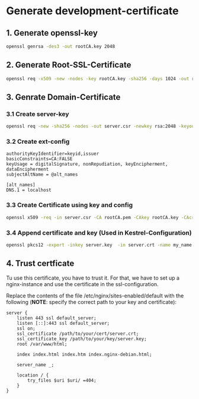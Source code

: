 # Generate development-certificate

## 1. Generate openssl-key

```bash
openssl genrsa -des3 -out rootCA.key 2048
```

## 2. Generate Root-SSL-Certificate

```bash
openssl req -x509 -new -nodes -key rootCA.key -sha256 -days 1024 -out rootCA.pem
```

## 3. Genrate Domain-Certificate

### 3.1 Create server-key

```bash
openssl req -new -sha256 -nodes -out server.csr -newkey rsa:2048 -keyout server.key
```

### 3.2 Create ext-config

```config
authorityKeyIdentifier=keyid,issuer
basicConstraints=CA:FALSE
keyUsage = digitalSignature, nonRepudiation, keyEncipherment, dataEncipherment
subjectAltName = @alt_names

[alt_names]
DNS.1 = localhost
```

### 3.3 Create Certificate using key and config

```bash
openssl x509 -req -in server.csr -CA rootCA.pem -CAkey rootCA.key -CAcreateserial -out server.crt -days 500 -sha256 -extfile v3.ext
```

### 3.4 Append certificate and key (Used in Kestrel-Configuration)

```bash
openssl pkcs12 -export -inkey server.key  -in server.crt -name my_name -out server.p12
```

## 4. Trust certficate

Tu use this certificate, you have to trust it. For that, we have to set up a nginx-instance and use the certificate in the ssl-configuration.

Replace the contents of the file /etc/nginx/sites-enabled/default with the following (**NOTE**: specify the correct path to your key and certificate):

```nginx
server {
    listen 443 ssl default_server;
    listen [::]:443 ssl default_server;
    ssl on;
    ssl_certificate /path/to/your/cert/server.crt;
    ssl_certificate_key /path/to/your/key/server.key;
    root /var/www/html;

    index index.html index.htm index.nginx-debian.html;

    server_name _;

    location / {
        try_files $uri $uri/ =404;
    }
}
``` 